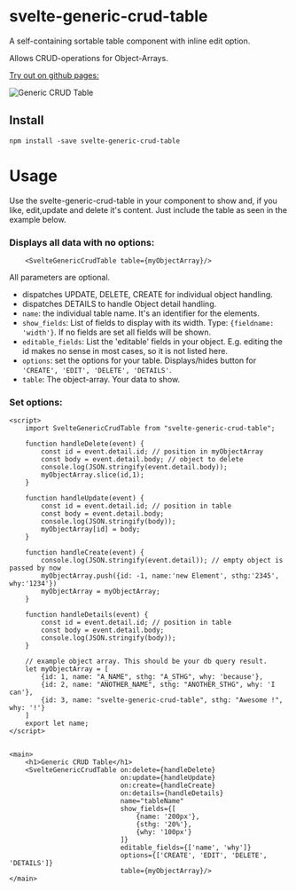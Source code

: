 # svelte-generic-crud-table

A self-containing sortable table component with inline edit option.

Allows CRUD-operations for Object-Arrays.

[Try out on github pages:](https://ivosdc.github.io/svelte-generic-crud-table/ "GeneralCrudTable Example")

![Generic CRUD Table](https://github.com/ivosdc/svelte-generic-crud-table/raw/master/assets/generic-crud-table.png "Svelte GenericCrudTable")

## Install

```
npm install -save svelte-generic-crud-table
```

# Usage
Use the svelte-generic-crud-table in your component to show and, if you like, edit,update and delete it's content.
Just include the table as seen in the example below.

### Displays all data with no options:
```
    <SvelteGenericCrudTable table={myObjectArray}/>
```

All parameters are optional.


- dispatches UPDATE, DELETE, CREATE for individual object handling.
- dispatches DETAILS to handle Object detail handling.
- `name`: the individual table name. It's an identifier for the elements.
- `show_fields`: List of fields to display with its width. Type: `{fieldname: 'width'}`. If no fields are set all fields will be shown.
- `editable_fields`: List the 'editable' fields in your object. E.g. editing the id makes no sense in most cases, so it is not listed here.
- `options`: set the options for your table. Displays/hides button for `'CREATE', 'EDIT', 'DELETE', 'DETAILS'`.
- `table`: The object-array. Your data to show.


###  Set options:
```
<script>
    import SvelteGenericCrudTable from "svelte-generic-crud-table";

    function handleDelete(event) {
        const id = event.detail.id; // position in myObjectArray
        const body = event.detail.body; // object to delete
        console.log(JSON.stringify(event.detail.body));
        myObjectArray.slice(id,1);
    }

    function handleUpdate(event) {
        const id = event.detail.id; // position in table
        const body = event.detail.body;
        console.log(JSON.stringify(body));
        myObjectArray[id] = body;
    }

    function handleCreate(event) {
        console.log(JSON.stringify(event.detail)); // empty object is passed by now
        myObjectArray.push({id: -1, name:'new Element', sthg:'2345', why:'1234'})
        myObjectArray = myObjectArray;
    }

    function handleDetails(event) {
        const id = event.detail.id; // position in table
        const body = event.detail.body;
        console.log(JSON.stringify(body));
    }

    // example object array. This should be your db query result.
    let myObjectArray = [
        {id: 1, name: "A_NAME", sthg: "A_STHG", why: 'because'},
        {id: 2, name: "ANOTHER_NAME", sthg: "ANOTHER_STHG", why: 'I can'},
        {id: 3, name: "svelte-generic-crud-table", sthg: "Awesome !", why: '!'}
    ]
    export let name;
</script>


<main>
    <h1>Generic CRUD Table</h1>
    <SvelteGenericCrudTable on:delete={handleDelete}
                            on:update={handleUpdate}
                            on:create={handleCreate}
                            on:details={handleDetails}
                            name="tableName"
                            show_fields={[
                                {name: '200px'},
                                {sthg: '20%'},
                                {why: '100px'}
                            ]}
                            editable_fields={['name', 'why']}
                            options={['CREATE', 'EDIT', 'DELETE', 'DETAILS']}
                            table={myObjectArray}/>
</main>
```

